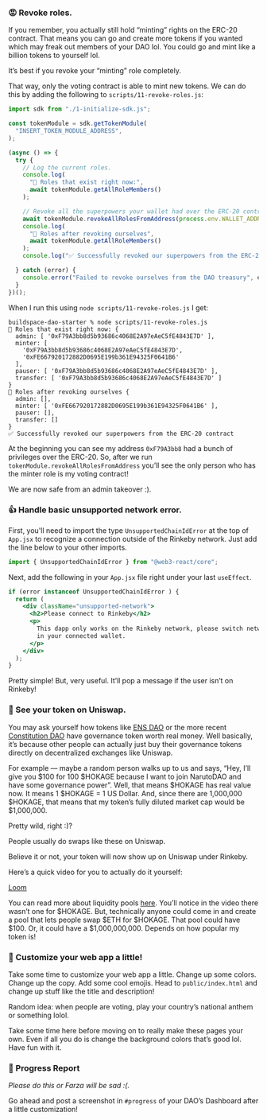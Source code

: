 ### 😡 Revoke roles.

If you remember, you actually still hold “minting” rights on the ERC-20 contract. That means you can go and create more tokens if you wanted which may freak out members of your DAO lol. You could go and mint like a billion tokens to yourself lol.

It’s best if you revoke your “minting” role completely.

That way, only the voting contract is able to mint new tokens. We can do this by adding the following to `scripts/11-revoke-roles.js`:

```jsx
import sdk from "./1-initialize-sdk.js";

const tokenModule = sdk.getTokenModule(
  "INSERT_TOKEN_MODULE_ADDRESS",
);

(async () => {
  try {
    // Log the current roles.
    console.log(
      "👀 Roles that exist right now:",
      await tokenModule.getAllRoleMembers()
    );

    // Revoke all the superpowers your wallet had over the ERC-20 contract.
    await tokenModule.revokeAllRolesFromAddress(process.env.WALLET_ADDRESS);
    console.log(
      "🎉 Roles after revoking ourselves",
      await tokenModule.getAllRoleMembers()
    );
    console.log("✅ Successfully revoked our superpowers from the ERC-20 contract");

  } catch (error) {
    console.error("Failed to revoke ourselves from the DAO treasury", error);
  }
})();
```

When I run this using `node scripts/11-revoke-roles.js` I get:

```plaintext
buildspace-dao-starter % node scripts/11-revoke-roles.js
👀 Roles that exist right now: {
  admin: [ '0xF79A3bb8d5b93686c4068E2A97eAeC5fE4843E7D' ],
  minter: [
    '0xF79A3bb8d5b93686c4068E2A97eAeC5fE4843E7D',
    '0xFE667920172882D0695E199b361E94325F0641B6'
  ],
  pauser: [ '0xF79A3bb8d5b93686c4068E2A97eAeC5fE4843E7D' ],
  transfer: [ '0xF79A3bb8d5b93686c4068E2A97eAeC5fE4843E7D' ]
}
🎉 Roles after revoking ourselves {
  admin: [],
  minter: [ '0xFE667920172882D0695E199b361E94325F0641B6' ],
  pauser: [],
  transfer: []
}
✅ Successfully revoked our superpowers from the ERC-20 contract
```

At the beginning you can see my address `0xF79A3bb8` had a bunch of privileges over the ERC-20. So, after we run `tokenModule.revokeAllRolesFromAddress` you’ll see the only person who has the minter role is my voting contract!

We are now safe from an admin takeover :).

### 👍 Handle basic unsupported network error.

First, you'll need to import the type `UnsupportedChainIdError` at the top of `App.jsx` to recognize a connection outside of the Rinkeby network. Just add the line below to your other imports.

```jsx
import { UnsupportedChainIdError } from "@web3-react/core";
```

Next, add the following in your `App.jsx` file right under your last `useEffect`.

```jsx
if (error instanceof UnsupportedChainIdError ) {
  return (
    <div className="unsupported-network">
      <h2>Please connect to Rinkeby</h2>
      <p>
        This dapp only works on the Rinkeby network, please switch networks
        in your connected wallet.
      </p>
    </div>
  );
}
```

Pretty simple! But, very useful. It’ll pop a message if the user isn’t on Rinkeby!

### 🤑 See your token on Uniswap.

You may ask yourself how tokens like [ENS DAO](https://coinmarketcap.com/currencies/ethereum-name-service/) or the more recent [Constitution DAO](https://coinmarketcap.com/currencies/constitutiondao/) have governance token worth real money. Well basically, it’s because other people can actually just buy their governance tokens directly on decentralized exchanges like Uniswap.

For example — maybe a random person walks up to us and says, “Hey, I’ll give you $100 for 100 $HOKAGE because I want to join NarutoDAO and have some governance power”. Well, that means $HOKAGE has real value now. It means 1 $HOKAGE = 1 US Dollar. And, since there are 1,000,000 $HOKAGE, that means that my token’s fully diluted market cap would be $1,000,000.

Pretty wild, right :)?

People usually do swaps like these on Uniswap.

Believe it or not, your token will now show up on Uniswap under Rinkeby.

Here’s a quick video for you to actually do it yourself:

[Loom](https://www.loom.com/share/8c235f0c5d974c978e5dbd564bbca59d)

You can read more about liquidity pools [here](https://docs.uniswap.org/protocol/V2/concepts/core-concepts/pools). You’ll notice in the video there wasn’t one for $HOKAGE. But, technically anyone could come in and create a pool that lets people swap $ETH for $HOKAGE. That pool could have $100. Or, it could have a $1,000,000,000. Depends on how popular my token is!

### 🎨 Customize your web app a little!

Take some time to customize your web app a little. Change up some colors. Change up the copy. Add some cool emojis. Head to `public/index.html` and change up stuff like the title and description!

Random idea: when people are voting, play your country’s national anthem or something lolol.

Take some time here before moving on to really make these pages your own. Even if all you do is change the background colors that’s good lol. Have fun with it.

### 🚨 Progress Report

*Please do this or Farza will be sad :(.*

Go ahead and post a screenshot in `#progress` of your DAO’s Dashboard after a little customization!
